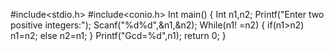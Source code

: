 #include<stdio.h>
#include<conio.h>
Int main() 
{
 Int n1,n2;
 Printf("Enter two positive integers:");
 Scanf("%d%d",&n1,&n2);
 While(n1! =n2) 
{
 if(n1>n2) 
  n1=n2;
  else
  n2=n1;
 }
 Printf("Gcd=%d",n1);
return 0;
}
